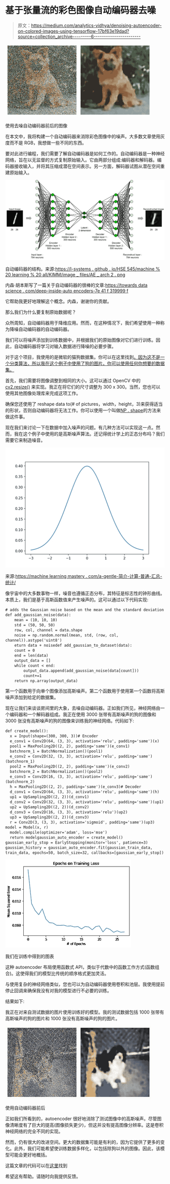 # 基于张量流的彩色图像自动编码器去噪

> 原文：<https://medium.com/analytics-vidhya/denoising-autoencoder-on-colored-images-using-tensorflow-17bf63e19dad?source=collection_archive---------6----------------------->

![](img/8f362f8e6e1b40c0751beb3c87fdeb59.png)

使用去噪自动编码器前后的图像

在本文中，我将构建一个自动编码器来消除彩色图像中的噪声。大多数文章使用灰度而不是 RGB，我想做一些不同的东西。

要对此进行编程，我们需要了解自动编码器是如何工作的。自动编码器是一种神经网络，旨在以无监督的方式复制原始输入。它由两部分组成:编码器和解码器。编码器接收输入，并将其压缩成潜在空间表示。另一方面，解码器试图从潜在空间重建原始输入。

![](img/2622df127285761ca7091a2f9a40c2ec.png)

自动编码器的结构。来源:[https://I-systems . github . io/HSE 545/machine % 20 learning % 20 all/KIMM/image _ files/AE _ arch 2 . png](https://i-systems.github.io/HSE545/machine%20learning%20all/KIMM/image_files/AE_arch2.png)

内森·胡本斯写了一篇关于自动编码器的很棒的文章:[https://towards data science . com/deep-inside-auto encoders-7e 41 f 319999 f](https://towardsdatascience.com/deep-inside-autoencoders-7e41f319999f)

它帮助我更好地理解这个概念。内森，谢谢你的贡献。

那么我们为什么要复制原始数据呢？

众所周知，自动编码器用于降维应用。然而，在这种情况下，我们希望使用一种称为降噪自动编码器的自动编码器。

我们可以将噪声添加到训练数据中，并根据我们的原始图像对它们进行训练。因此，自动编码器将学习对输入数据进行降噪的必要步骤。

对于这个项目，我使用的是微软的猫狗数据集。你可以在这里找到[。因为这不是一个分类算法，所以我在这个例子中使用了狗的图片。你可以使用任何你想要的数据集。](https://www.microsoft.com/en-us/download/details.aspx?id=54765)

首先，我们需要将图像调整到相同的大小。这可以通过 OpenCV 中的 [cv2.resize()](https://www.tutorialkart.com/opencv/python/opencv-python-resize-image/) 来实现。我正在将它们的尺寸调整为 300 x 300。当然，您也可以使用其他图像处理库来完成这项工作。

确保您还使用了 reshape data to(# of pictures，width，height，3)来获得适当的形状，否则自动编码器将无法工作。你可以使用一个叫做[NP . shape](https://docs.scipy.org/doc/numpy/reference/generated/numpy.reshape.html)的方法来做这件事。

现在我们来讨论一下在数据中加入噪声的问题。有几种方法可以实现这一点。然而，我在这个例子中使用的是高斯噪声算法。还记得统计学上的正态分布吗？我们需要它来制造噪音。

![](img/209735eba016acabb15abbcd674987e2.png)

来源:[https://machine learning mastery . com/a-gentle-简介-计算-普通-汇总-统计/](https://machinelearningmastery.com/a-gentle-introduction-to-calculating-normal-summary-statistics/)

像宇宙中的大多数事物一样，噪音也遵循正态分布，其特征是标志性的钟形曲线。本质上，我们是基于高斯函数值来产生噪声的。这可以通过以下代码实现:

```
# adds the Gaussian noise based on the mean and the standard deviation
def add_gaussian_noise(data):
    mean = (10, 10, 10)
    std = (50, 50, 50)
    row, col, channel = data.shape
    noise = np.random.normal(mean, std, (row, col,     channel)).astype('uint8')
    eturn data + noisedef add_gaussian_to_dataset(data):
    count = 0
    end = len(data)
    output_data = []
    while count < end:
        output_data.append(add_gaussian_noise(data[count]))
        count+=1
    return np.array(output_data)
```

第一个函数用于向单个图像添加高斯噪声。第二个函数用于使用第一个函数将高斯噪声添加到给定的数据集。

现在让我们来谈谈房间里的大象，去噪自动编码器。正如我们所见，神经网络由一个编码器和一个解码器组成。我正在使用 3000 张带有高斯噪声的狗的图像和 3000 张没有高斯噪声的狗的图像来训练我的神经网络。代码如下:

```
def create_model():
  x = Input(shape=(300, 300, 3))# Encoder
  e_conv1 = Conv2D(64, (3, 3), activation='relu', padding='same')(x)
  pool1 = MaxPooling2D((2, 2), padding='same')(e_conv1)
  batchnorm_1 = BatchNormalization()(pool1)
  e_conv2 = Conv2D(32, (3, 3), activation='relu', padding='same')(batchnorm_1)
  pool2 = MaxPooling2D((2, 2), padding='same')(e_conv2)
  batchnorm_2 = BatchNormalization()(pool2)
  e_conv3 = Conv2D(16, (3, 3), activation='relu', padding='same')(batchnorm_2)
  h = MaxPooling2D((2, 2), padding='same')(e_conv3)# Decoder
  d_conv1 = Conv2D(64, (3, 3), activation='relu', padding='same')(h)
  up1 = UpSampling2D((2, 2))(d_conv1)
  d_conv2 = Conv2D(32, (3, 3), activation='relu', padding='same')(up1)
  up2 = UpSampling2D((2, 2))(d_conv2)
  d_conv3 = Conv2D(16, (3, 3), activation='relu')(up2)
  up3 = UpSampling2D((2, 2))(d_conv3)
  r = Conv2D(3, (3, 3), activation='sigmoid', padding='same')(up3) model = Model(x, r)
  model.compile(optimizer='adam', loss='mse')
  return modelgaussian_auto_encoder = create_model()
gaussian_early_stop = EarlyStopping(monitor='loss', patience=3)
gaussian_history = gaussian_auto_encoder.fit(gaussian_train_data, train_data, epochs=50, batch_size=32, callbacks=[gaussian_early_stop])
```

![](img/2ffb6f82f60e4f1d1bffb2f3e9bcbf2a.png)

我们在训练中得到的图表

这种 autoencoder 布局使用函数式 API，类似于代数中的函数工作方式(函数组合)。这使得我们的模型比传统的顺序格式更加灵活。

与使用复杂的神经网络类似，您也可以为自动编码器使用卷积和池层。我使用提前停止回调来确保我没有对我的模型进行不必要的训练。

结果如下:

我正在对来自测试数据的图片使用训练好的模型。我的测试数据包括 1000 张带有高斯噪声的狗的图片和 1000 张没有高斯噪声的狗的图片。

![](img/6dbc9c46942105fd2586d2db55548aa6.png)

使用自动编码器前后

正如我们所看到的，autoencoder 很好地消除了测试图像中的高斯噪声。尽管图像清晰度有了巨大的提高(图像损失更少)，但这并没有提高图像分辨率。这是卷积神经网络的完全不同的实现。

然而，仍有很大的改进空间。更大的数据集可能是有利的，因为它提供了更多的变化。此外，我们可能希望使训练数据多样化，以包括除狗以外的图像。因此，该模型可能会更好地概括。

这篇文章的代码可以在[这里](https://github.com/therealcyberlord/tensorflow_keras_color_images_denoiser)找到

希望这有帮助。请随时向我提供反馈。
